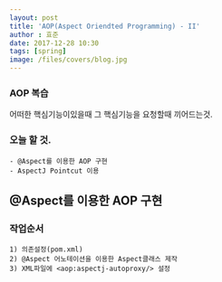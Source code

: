 ```yaml
---
layout: post
title: 'AOP(Aspect Oriendted Programming) - II'
author : 효준
date: 2017-12-28 10:30
tags: [spring]
image: /files/covers/blog.jpg
---
```


### AOP 복습

어떠한 핵심기능이있을때 그 핵심기능을 요청할때 끼어드는것.

### 오늘 할 것.

    - @Aspect를 이용한 AOP 구현
    - AspectJ Pointcut 이용
    
## @Aspect를 이용한 AOP 구현

### 작업순서
    
    1) 의존설정(pom.xml)
    2) @Aspect 어노테이션을 이용한 Aspect클래스 제작
    3) XML파일에 <aop:aspectj-autoproxy/> 설정